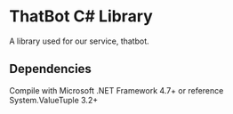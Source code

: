 # ThatBot C# Library

A library used for our service, thatbot. 

## Dependencies

Compile with Microsoft .NET Framework 4.7+ or reference System.ValueTuple 3.2+

